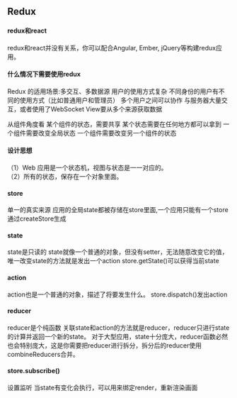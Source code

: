 ## Redux
#### redux和react
redux和react并没有关系，你可以配合Angular, Ember, jQuery等构建redux应用。

#### 什么情况下需要使用redux
Redux 的适用场景:多交互、多数据源
用户的使用方式复杂
不同身份的用户有不同的使用方式（比如普通用户和管理员）
多个用户之间可以协作
与服务器大量交互，或者使用了WebSocket
View要从多个来源获取数据

从组件角度看
某个组件的状态，需要共享
某个状态需要在任何地方都可以拿到
一个组件需要改变全局状态
一个组件需要改变另一个组件的状态

#### 设计思想
（1）Web 应用是一个状态机，视图与状态是一一对应的。   
（2）所有的状态，保存在一个对象里面。   

#### store
单一的真实来源
应用的全局state都被存储在store里面,一个应用只能有一个store
通过createStore生成

#### state
state是只读的
state就像一个普通的对象，但没有setter，无法随意改变它的值，唯一改变state的方法就是发出一个action
store.getState()可以获得当前state

#### action
action也是一个普通的对象，描述了将要发生什么。
store.dispatch()发出action

#### reducer
reducer是个纯函数
关联state和action的方法就是reducer，reducer只进行state的计算并返回一个新的state。
对于大型应用，state十分庞大，reducer函数必然也会特别庞大，这是你需要把reducer进行拆分，拆分后的reducer使用combineReducers合并。

#### store.subscribe()
设置监听
当state有变化会执行，可以用来绑定render，重新渲染画面







